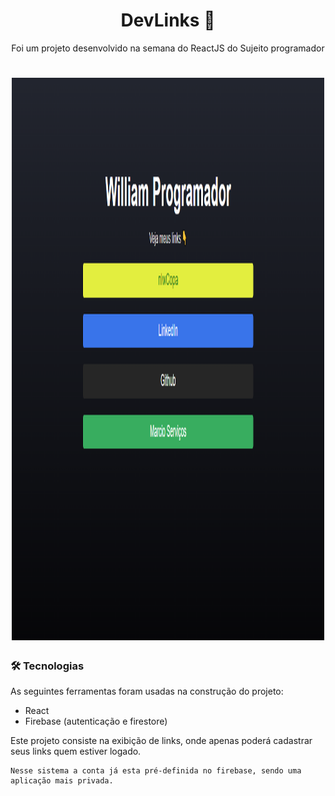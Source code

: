 <h1 align="center">
    DevLinks 🚀
</h1> 
<p align="center">Foi um projeto desenvolvido na semana do ReactJS do Sujeito programador</p>

<h1 align="center">
  <img alt="DevLink" title="Imagem do projeto com a demonstração dos links" src="./public/DevLinks.png" width="500" height="900" />
</h1>

### 🛠 Tecnologias

As seguintes ferramentas foram usadas na construção do projeto:

- React
- Firebase (autenticação e firestore)

<p> Este projeto consiste na exibição de links, onde apenas poderá cadastrar seus links quem estiver logado.
    
    Nesse sistema a conta já esta pré-definida no firebase, sendo uma aplicação mais privada.
</p>

